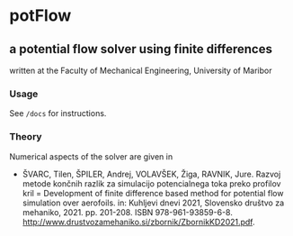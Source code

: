 # potFlow
## a potential flow solver using finite differences

written at the Faculty of Mechanical Engineering, University of Maribor

### Usage

See ```/docs``` for instructions.


### Theory

Numerical aspects of the solver are given in

* ŠVARC, Tilen, ŠPILER, Andrej, VOLAVŠEK, Žiga, RAVNIK, Jure. Razvoj metode končnih razlik za simulacijo potencialnega toka preko profilov kril = Development of finite difference based method for potential flow simulation over aerofoils. in:  Kuhljevi dnevi 2021, Slovensko društvo za mehaniko, 2021. pp. 201-208. ISBN 978-961-93859-6-8. http://www.drustvozamehaniko.si/zbornik/ZbornikKD2021.pdf.
